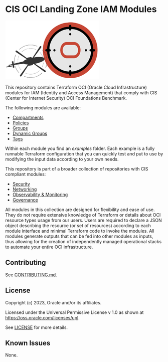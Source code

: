 # CIS OCI Landing Zone IAM Modules

![Landing Zone logo](./landing_zone_300.png)

This repository contains Terraform OCI (Oracle Cloud Infrastructure) modules for IAM (Identity and Access Management) that comply with CIS (Center for Internet Security) OCI Foundations Benchmark.

The following modules are available:
- [Compartments](./compartments/)
- [Policies](./policies/)
- [Groups](./groups/)
- [Dynamic Groups](./dynamic-groups/)
- [Tags](./tags/)

Within each module you find an *examples* folder. Each example is a fully runnable Terraform configuration that you can quickly test and put to use by modifying the input data according to your own needs.  

This repository is part of a broader collection of repositories with CIS compliant modules:
- [Security]()
- [Networking]()
- [Observability & Monitoring]()
- [Governance]()

All modules in this collection are designed for flexibility and ease of use. They do not require extensive knowledge of Terraform or details about OCI resource types usage from our users. Users are required to declare a JSON object describing the resource (or set of resources) according to each module interface and minimal Terraform code to invoke the modules. All modules generate outputs that can be fed into other modules as inputs, thus allowing for the creation of independently managed operational stacks to automate your entire OCI infrastructure.

## Contributing
See [CONTRIBUTING.md](./CONTRIBUTING.md).

## License
Copyright (c) 2023, Oracle and/or its affiliates.

Licensed under the Universal Permissive License v 1.0 as shown at https://oss.oracle.com/licenses/upl.

See [LICENSE](./LICENSE) for more details.

## Known Issues
None.
